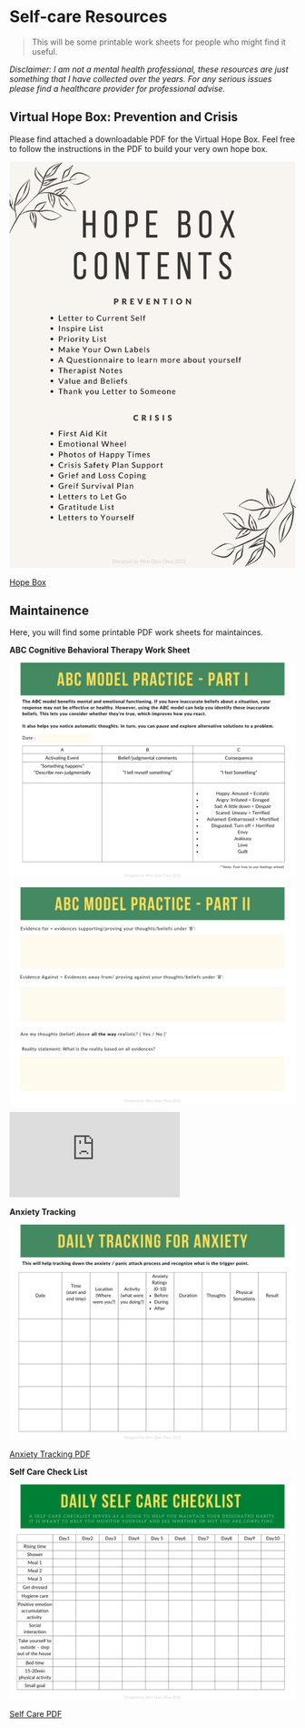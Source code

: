 
# Self-care Resources

>This will be some printable work sheets for people who might find it useful.

*Disclaimer: I am not a mental health professional, these resources are just something that I have collected over the years. For any serious issues please find a healthcare provider for professional advise.*

## Virtual Hope Box: Prevention and Crisis

Please find attached a downloadable PDF for the Virtual Hope Box. Feel free to follow the instructions in the PDF to build your very own hope box.

![Content](../images/selfcare/Grief%20and%20Loss%20Coping/1.jpg)

[Hope Box](../files/pdf/Self%20Care/Grief%20and%20Loss%20Coping.pdf)




## Maintainence

Here, you will find some printable PDF work sheets for maintainces.

**ABC Cognitive Behavioral Therapy Work Sheet**

![ABC Worksheet](../images/selfcare/Maintainence/2.png)

![ABC Worksheet](../images/selfcare/Maintainence/3.png)

![ABC Worksheet PDF](https://USERNAME.github.io/REPO_NAME/PATH_TO_FILE.pdf)

**Anxiety Tracking**

![ABC Worksheet](../images/selfcare/Maintainence/4.png)

[Anxiety Tracking PDF](https://drive.google.com/file/d/1d5fqD4u7X3b-Tt6fRlzQvhH_QYNfbUDw/view?usp=share_link)

**Self Care Check List**

![ABC Worksheet](../images/selfcare/Maintainence/1.png)

[Self Care PDF](../files/pdf/Self%20Care/Self%20Care.pdf)


